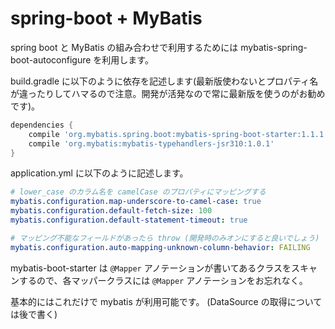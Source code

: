 # spring-boot + MyBatis

spring boot と MyBatis の組み合わせで利用するためには mybatis-spring-boot-autoconfigure を利用します。

build.gradle に以下のように依存を記述します(最新版使わないとプロパティ名が違ったりしてハマるので注意。開発が活発なので常に最新版を使うのがお勧めです)。

```groovy
dependencies {
    compile 'org.mybatis.spring.boot:mybatis-spring-boot-starter:1.1.1'
    compile 'org.mybatis:mybatis-typehandlers-jsr310:1.0.1'
}
```

application.yml に以下のように記述します。

```yaml
# lower_case のカラム名を camelCase のプロパティにマッピングする
mybatis.configuration.map-underscore-to-camel-case: true
mybatis.configuration.default-fetch-size: 100
mybatis.configuration.default-statement-timeout: true

# マッピング不能なフィールドがあったら throw (開発時のみオンにすると良いでしょう)
mybatis.configuration.auto-mapping-unknown-column-behavior: FAILING
```

mybatis-boot-starter は `@Mapper` アノテーションが書いてあるクラスをスキャンするので、各マッパークラスには `@Mapper` アノテーションをお忘れなく。

基本的にはこれだけで mybatis が利用可能です。
(DataSource の取得については後で書く)
